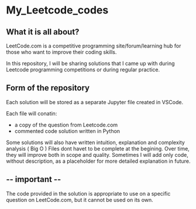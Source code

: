 # My_Leetcode_codes


## What it is all about?
LeetCode.com is a competitive programming site/forum/learning hub for those who want to improve their coding skills.

In this repository, I will be sharing solutions that I came up with during Leetcode programming competitions or during regular practice.



## Form of the repository
Each solution will be stored as a separate Jupyter file created in VSCode.

Each file will conatin:
  - a copy of the question from Leetcode.com
  - commented code solution written in Python

Some solutions will also have written intuition, explanation and complexity analysis ( Big O )
Files dont havet to be complete at the begining. Over time, they will improve both in scope and quality.
Sometimes I will add only code, without description, as a placeholder for more detailed explanation in future.


## -- important -- 
The code provided in the solution is appropriate to use on a specific question on LeetCode.com, but it cannot be used on its own.

